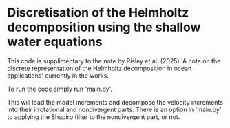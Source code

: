 # Discretisation of the Helmholtz decomposition using the shallow water equations

This code is supplimentary to the note by Risley et al. (2025) 'A note on the discrete representation of the
Helmholtz decomposition in ocean applications' currently in the works.

To run the code simply run 'main.py'. 

This will load the model increments and decompose the velocity increments into their irrotational and nondivergent parts. There is an option in 'main.py' to applying the Shapiro filter to the nondivergent part, or not. 
